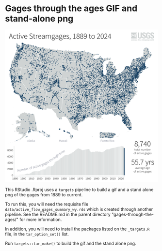 # Gages through the ages GIF and stand-alone png

![alt text](gages_gif.png "The 2024 map from the Gages Through the Ages gif created with this folder's pipeline.")

This RStudio .Rproj uses a `targets` pipeline to build a gif and a stand alone png of the gages from 1889 to current. 

To run this, you will need the requisite file `data/active_flow_gages_summary_wy.rds` which is created through another pipeline. See the README.md in the parent directory "gages-through-the-ages/" for more information.

In addition, you will need to install the packages listed on the `_targets.R` file, in the `tar_option_set()` list.

Run `targets::tar_make()` to build the gif and the stand alone png.